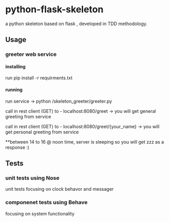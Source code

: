 # python-flask-skeleton
a python skeleton based on flask , developed in TDD methodology.

## Usage
### greeter web service
#### installing
run pip install -r requirments.txt
#### running
run service -> python /skeleton_greeter/greeter.py

call in rest client (GET) to - localhost:8080/greet -> you will get general greeting from service

call in rest client (GET) to - localhost:8080/greet/{your_name} -> you will get personal greeting from service

**between 14 to 16 @ noon time, server is sleeping so you will get zzz as a response :)

## Tests
### unit tests using Nose
unit tests focusing on clock behavor and messager

### componenet tests using Behave
focusing on system functionality
